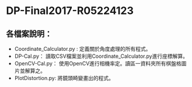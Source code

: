 # DP-Final2017-R05224123
## 各檔案說明：
* Coordinate_Calculator.py :
定義關於角度處理的所有程式。
* DP-Cal.py：
讀取CSV檔案並利用Coordinate_Calculator.py進行座標解算。
* OpenCV-Cal.py：
使用OpenCV進行相機率定。讀區一資料夾所有棋盤格圖片並解算之。
* PlotDistortion.py:
將鏡頭畸變畫出的程式。
